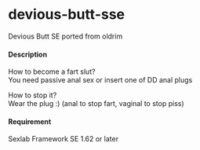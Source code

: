 # devious-butt-sse
Devious Butt SE ported from oldrim 



#### Description
How to become a fart slut?  
You need passive anal sex or insert one of DD anal plugs 

How to stop it?  
Wear the plug :) (anal to stop fart, vaginal to stop piss)

#### Requirement
Sexlab Framework SE 1.62 or later
